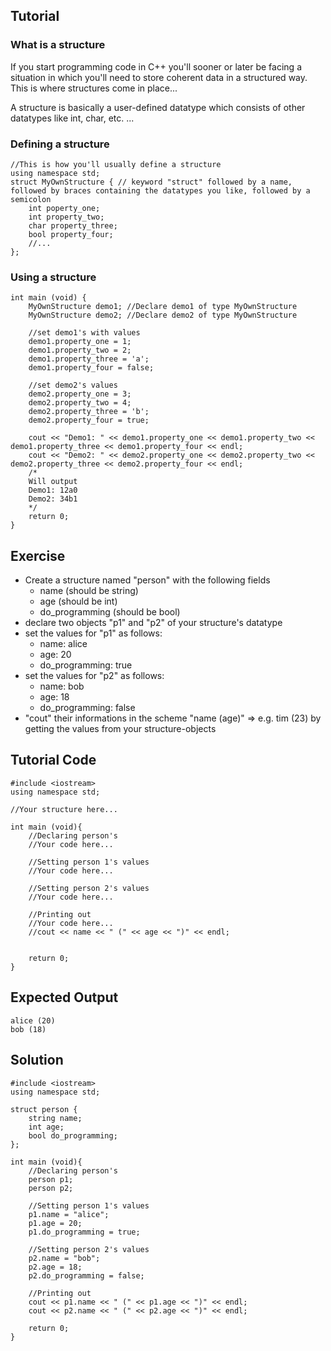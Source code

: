 Tutorial
--------

###  What is a structure

If you start programming code in C++ you'll sooner or later be facing a situation in which you'll need to store coherent data in a structured way.
This is where structures come in place...

A structure is basically a user-defined datatype which consists of other datatypes like int, char, etc. ...

### Defining a structure
    //This is how you'll usually define a structure    
    using namespace std;
    struct MyOwnStructure { // keyword "struct" followed by a name, followed by braces containing the datatypes you like, followed by a semicolon
        int poperty_one;
        int property_two;
        char property_three;
        bool property_four;
        //...
    };

### Using a structure 
    int main (void) {
        MyOwnStructure demo1; //Declare demo1 of type MyOwnStructure
        MyOwnStructure demo2; //Declare demo2 of type MyOwnStructure

        //set demo1's with values
        demo1.property_one = 1;
        demo1.property_two = 2;
        demo1.property_three = 'a';
        demo1.property_four = false;

        //set demo2's values
        demo2.property_one = 3;
        demo2.property_two = 4;
        demo2.property_three = 'b';
        demo2.property_four = true;

        cout << "Demo1: " << demo1.property_one << demo1.property_two << demo1.property_three << demo1.property_four << endl;
        cout << "Demo2: " << demo2.property_one << demo2.property_two << demo2.property_three << demo2.property_four << endl;
        /*
        Will output
        Demo1: 12a0
        Demo2: 34b1
        */
        return 0;
    }


Exercise
--------

- Create a structure named "person" with the following fields
  - name (should be string)
  - age (should be int)
  - do_programming (should be bool)
- declare two objects "p1" and "p2" of your structure's datatype
- set the values for "p1" as follows:
    - name: alice
    - age: 20
    - do_programming: true
- set the values for "p2" as follows:
    - name: bob
    - age: 18
    - do_programming: false
- "cout" their informations in the scheme "name (age)" => e.g. tim (23) by getting the values from your structure-objects


Tutorial Code
-------------

    #include <iostream>
    using namespace std;
    
    //Your structure here...

    int main (void){
        //Declaring person's
        //Your code here...

        //Setting person 1's values
        //Your code here...

        //Setting person 2's values
        //Your code here...

        //Printing out
        //Your code here...
        //cout << name << " (" << age << ")" << endl;
        

        return 0;
    }

Expected Output
---------------

    
    alice (20)
    bob (18)
    


Solution
--------

    #include <iostream>
    using namespace std;
    
    struct person { 
        string name;
        int age;
        bool do_programming;
    };

    int main (void){
        //Declaring person's
        person p1;
        person p2;

        //Setting person 1's values
        p1.name = "alice";
        p1.age = 20;
        p1.do_programming = true;

        //Setting person 2's values
        p2.name = "bob";
        p2.age = 18;
        p2.do_programming = false;

        //Printing out
        cout << p1.name << " (" << p1.age << ")" << endl;
        cout << p2.name << " (" << p2.age << ")" << endl;

        return 0;
    }


